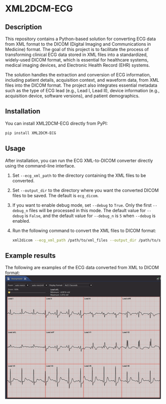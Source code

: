 # XML2DCM-ECG

## Description

This repository contains a Python-based solution for converting ECG data from XML format to the DICOM (Digital Imaging
and Communications in Medicine) format. The goal of this project is to facilitate the process of transforming clinical
ECG data stored in XML files into a standardized, widely-used DICOM format, which is essential for healthcare systems,
medical imaging devices, and Electronic Health Record (EHR) systems.

The solution handles the extraction and conversion of ECG information, including patient details, acquisition context,
and waveform data, from XML files into the DICOM format. The project also integrates essential metadata such as the type
of ECG lead (e.g., Lead I, Lead II), device information (e.g., acquisition device, software versions), and patient
demographics.

## Installation
You can install XML2DCM-ECG directly from PyPI:
```bash
pip install XML2DCM-ECG
```

## Usage
After installation, you can run the ECG XML-to-DICOM converter directly using the command-line interface.
1. Set `--ecg_xml_path` to the directory containing the XML files to be converted.
2. Set `--output_dir` to the directory where you want the converted DICOM files to be saved. The default is `ecg_dicom`.
3. If you want to enable debug mode, set `--debug` to `True`. Only the first `--debug_n` files will be processed in this mode. 
The default value for `--debug` is `False`, and the default value for `--debug_n` is `5` when `--debug` is enabled.
4. Run the following command to convert the XML files to DICOM format:

   ```bash
   xml2dicom --ecg_xml_path /path/to/xml_files --output_dir /path/to/save_dicom --debug True --debug_n 5
   ```

## Example results

The following are examples of the ECG data converted from XML to DICOM format:
![ecg_dicom.png](https://raw.githubusercontent.com/MedxEng/XML2DCM-ECG/f9f461195a593d801b28f187a15c75244010c858/assets/ecg_dicom.png)
   

